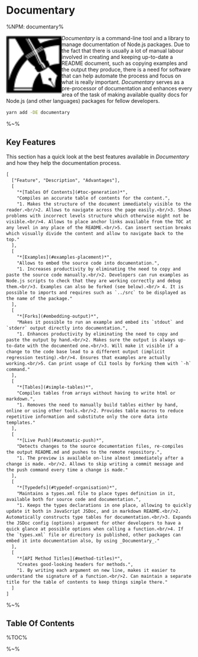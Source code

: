 Documentary
===

%NPM: documentary%

<a href="https://github.com/artdecocode/documentary"><img src="images/LOGO.svg" width="150" align="left"></a>

_Documentary_ is a command-line tool and a library to manage documentation of Node.js packages. Due to the fact that there is usually a lot of manual labour involved in creating and keeping up-to-date a README document, such as copying examples and the output they produce, there is a need for software that can help automate the process and focus on what is really important. _Documentary_ serves as a pre-processor of documentation and enhances every area of the task of making available quality docs for Node.js (and other languages) packages for fellow developers.

```sh
yarn add -DE documentary
```

%~%

## Key Features

This section has a quick look at the best features available in _Documentary_ and how they help the documentation process.

```table
[
  ["Feature", "Description", "Advantages"],
  [
    "*[Tables Of Contents](#toc-generation)*",
    "Compiles an accurate table of contents for the content.",
    "1. Makes the structure of the document immediately visible to the reader.<br/>2. Allows to navigate across the page easily.<br/>3. Shows problems with incorrect levels structure which otherwise might not be visible.<br/>4. Allows to place anchor links available from the TOC at any level in any place of the README.<br/>5. Can insert section breaks which visually divide the content and allow to navigate back to the top."
  ],
  [
    "*[Examples](#examples-placement)*",
    "Allows to embed the source code into documentation.",
    "1. Increases productivity by eliminating the need to copy and paste the source code manually.<br/>2. Developers can run examples as Node.js scripts to check that they are working correctly and debug them.<br/>3. Examples can also be forked (see below).<br/> 4. It is possible to imports and requires such as `../src` to be displayed as the name of the package."
  ],
  [
    "*[Forks](#embedding-output)*",
    "Makes it possible to run an example and embed its `stdout` and `stderr` output directly into documentation.",
    "1. Enhances productivity by eliminating the need to copy and paste the output by hand.<br/>2. Makes sure the output is always up-to-date with the documented one.<br/>3. Will make it visible if a change to the code base lead to a different output (implicit regression testing).<br/>4. Ensures that examples are actually working.<br/>5. Can print usage of CLI tools by forking them with `-h` command."
  ],
  [
    "*[Tables](#simple-tables)*",
    "Compiles tables from arrays without having to write html or markdown.",
    "1. Removes the need to manually build tables either by hand, online or using other tools.<br/>2. Provides table macros to reduce repetitive information and substitute only the core data into templates."
  ],
  [
    "*[Live Push](#automatic-push)*",
    "Detects changes to the source documentation files, re-compiles the output README.md and pushes to the remote repository.",
    "1. The preview is available on-line almost immediately after a change is made. <br/>2. Allows to skip writing a commit message and the push command every time a change is made."
  ],
  [
    "*[Typedefs](#typedef-organisation)*",
    "Maintains a types.xml file to place types definition in it, available both for source code and documentation.",
    "1. Keeps the types declarations in one place, allowing to quickly update it both in JavaScript JSDoc, and in markdown README.<br/>2. Automatically constructs type tables for documentation.<br/>3. Expands the JSDoc config (options) argument for other developers to have a quick glance at possible options when calling a function.<br/>4. If the `types.xml` file or directory is published, other packages can embed it into documentation also, by using _Documentary_."
  ],
  [
    "*[API Method Titles](#method-titles)*",
    "Creates good-looking headers for methods.",
    "1. By writing each argument on new line, makes it easier to understand the signature of a function.<br/>2. Can maintain a separate title for the table of contents to keep things simple there."
  ]
]
```

%~%

## Table Of Contents

%TOC%

%~%